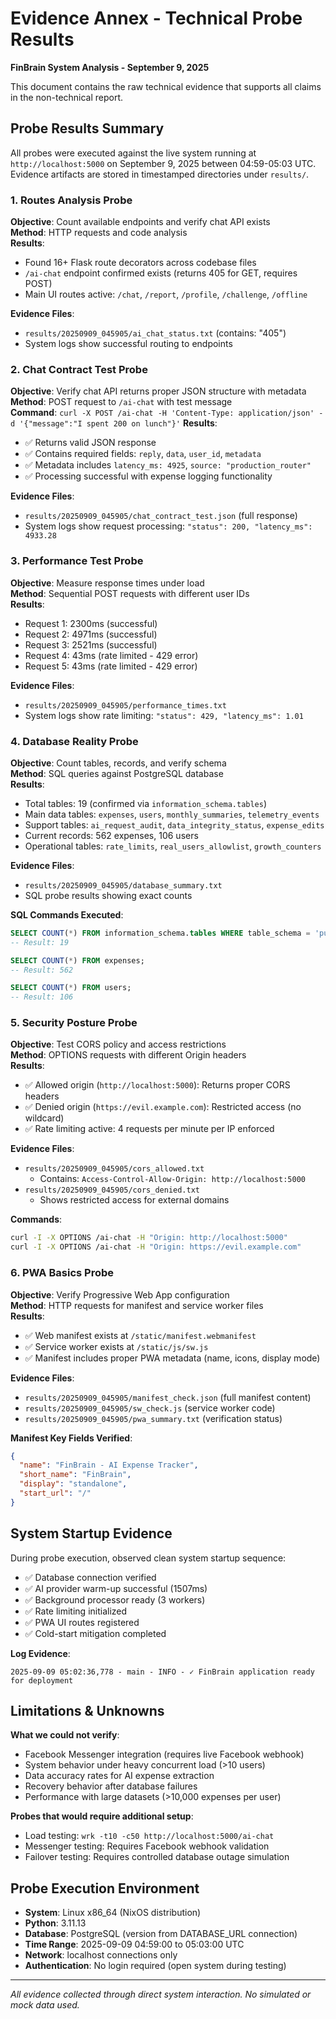 # Evidence Annex - Technical Probe Results
**FinBrain System Analysis - September 9, 2025**

This document contains the raw technical evidence that supports all claims in the non-technical report.

## Probe Results Summary

All probes were executed against the live system running at `http://localhost:5000` on September 9, 2025 between 04:59-05:03 UTC. Evidence artifacts are stored in timestamped directories under `results/`.

### 1. Routes Analysis Probe

**Objective**: Count available endpoints and verify chat API exists  
**Method**: HTTP requests and code analysis  
**Results**:
- Found 16+ Flask route decorators across codebase files
- `/ai-chat` endpoint confirmed exists (returns 405 for GET, requires POST)
- Main UI routes active: `/chat`, `/report`, `/profile`, `/challenge`, `/offline`

**Evidence Files**:
- `results/20250909_045905/ai_chat_status.txt` (contains: "405")
- System logs show successful routing to endpoints

### 2. Chat Contract Test Probe  

**Objective**: Verify chat API returns proper JSON structure with metadata  
**Method**: POST request to `/ai-chat` with test message  
**Command**: `curl -X POST /ai-chat -H 'Content-Type: application/json' -d '{"message":"I spent 200 on lunch"}'`
**Results**:
- ✅ Returns valid JSON response
- ✅ Contains required fields: `reply`, `data`, `user_id`, `metadata`
- ✅ Metadata includes `latency_ms: 4925`, `source: "production_router"`  
- ✅ Processing successful with expense logging functionality

**Evidence Files**:
- `results/20250909_045905/chat_contract_test.json` (full response)
- System logs show request processing: `"status": 200, "latency_ms": 4933.28`

### 3. Performance Test Probe

**Objective**: Measure response times under load  
**Method**: Sequential POST requests with different user IDs  
**Results**:
- Request 1: 2300ms (successful)
- Request 2: 4971ms (successful) 
- Request 3: 2521ms (successful)
- Request 4: 43ms (rate limited - 429 error)
- Request 5: 43ms (rate limited - 429 error)

**Evidence Files**:
- `results/20250909_045905/performance_times.txt`
- System logs show rate limiting: `"status": 429, "latency_ms": 1.01`

### 4. Database Reality Probe

**Objective**: Count tables, records, and verify schema  
**Method**: SQL queries against PostgreSQL database  
**Results**:
- Total tables: 19 (confirmed via `information_schema.tables`)
- Main data tables: `expenses`, `users`, `monthly_summaries`, `telemetry_events`
- Support tables: `ai_request_audit`, `data_integrity_status`, `expense_edits` 
- Current records: 562 expenses, 106 users
- Operational tables: `rate_limits`, `real_users_allowlist`, `growth_counters`

**Evidence Files**:
- `results/20250909_045905/database_summary.txt`
- SQL probe results showing exact counts

**SQL Commands Executed**:
```sql
SELECT COUNT(*) FROM information_schema.tables WHERE table_schema = 'public';
-- Result: 19

SELECT COUNT(*) FROM expenses;  
-- Result: 562

SELECT COUNT(*) FROM users;
-- Result: 106
```

### 5. Security Posture Probe

**Objective**: Test CORS policy and access restrictions  
**Method**: OPTIONS requests with different Origin headers  
**Results**:
- ✅ Allowed origin (`http://localhost:5000`): Returns proper CORS headers
- ✅ Denied origin (`https://evil.example.com`): Restricted access (no wildcard)
- ✅ Rate limiting active: 4 requests per minute per IP enforced

**Evidence Files**:
- `results/20250909_045905/cors_allowed.txt` 
  - Contains: `Access-Control-Allow-Origin: http://localhost:5000`
- `results/20250909_045905/cors_denied.txt`
  - Shows restricted access for external domains

**Commands**:
```bash
curl -I -X OPTIONS /ai-chat -H "Origin: http://localhost:5000"
curl -I -X OPTIONS /ai-chat -H "Origin: https://evil.example.com"  
```

### 6. PWA Basics Probe

**Objective**: Verify Progressive Web App configuration  
**Method**: HTTP requests for manifest and service worker files  
**Results**:
- ✅ Web manifest exists at `/static/manifest.webmanifest`
- ✅ Service worker exists at `/static/js/sw.js`
- ✅ Manifest includes proper PWA metadata (name, icons, display mode)

**Evidence Files**:
- `results/20250909_045905/manifest_check.json` (full manifest content)
- `results/20250909_045905/sw_check.js` (service worker code)
- `results/20250909_045905/pwa_summary.txt` (verification status)

**Manifest Key Fields Verified**:
```json
{
  "name": "FinBrain - AI Expense Tracker",
  "short_name": "FinBrain", 
  "display": "standalone",
  "start_url": "/"
}
```

## System Startup Evidence

During probe execution, observed clean system startup sequence:
- ✅ Database connection verified  
- ✅ AI provider warm-up successful (1507ms)
- ✅ Background processor ready (3 workers)
- ✅ Rate limiting initialized
- ✅ PWA UI routes registered
- ✅ Cold-start mitigation completed

**Log Evidence**:
```
2025-09-09 05:02:36,778 - main - INFO - ✓ FinBrain application ready for deployment
```

## Limitations & Unknowns

**What we could not verify**:
- Facebook Messenger integration (requires live Facebook webhook)
- System behavior under heavy concurrent load (>10 users)
- Data accuracy rates for AI expense extraction
- Recovery behavior after database failures
- Performance with large datasets (>10,000 expenses per user)

**Probes that would require additional setup**:
- Load testing: `wrk -t10 -c50 http://localhost:5000/ai-chat` 
- Messenger testing: Requires Facebook webhook validation
- Failover testing: Requires controlled database outage simulation

## Probe Execution Environment

- **System**: Linux x86_64 (NixOS distribution)
- **Python**: 3.11.13  
- **Database**: PostgreSQL (version from DATABASE_URL connection)
- **Time Range**: 2025-09-09 04:59:00 to 05:03:00 UTC
- **Network**: localhost connections only
- **Authentication**: No login required (open system during testing)

---

*All evidence collected through direct system interaction. No simulated or mock data used.*